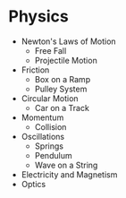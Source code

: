 # Physics #


* Newton's Laws of Motion
  * Free Fall
  * Projectile Motion
* Friction
  * Box on a Ramp
  * Pulley System
* Circular Motion
  * Car on a Track
* Momentum
  * Collision
* Oscillations
  * Springs
  * Pendulum
  * Wave on a String
* Electricity and Magnetism
* Optics
